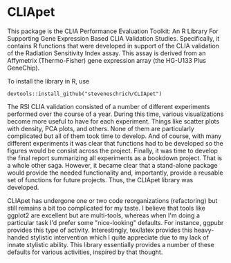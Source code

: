 # CLIApet

This package is the CLIA Performance Evaluation Toolkit: An R Library For Supporting Gene Expression Based CLIA Validation Studies. Specifically, it contains R functions that were developed in support of the CLIA validation of the Radiation Sensitivity Index assay. This assay is derived from an Affymetrix (Thermo-Fisher) gene expression array (the HG-U133 Plus GeneChip). 

To install the library in R, use

```
devtools::install_github("steveneschrich/CLIApet")
```

The RSI CLIA validation consisted of a number of different experiments performed over the course of a year. During this time, various visualizations become more useful to have for each experiment. Things like scatter plots with density, PCA plots, and others. None of them are particularly complicated but all of them took time to develop. And of course, with many different experiments it was clear that functions had to be developed so the figures would be consist across the project. Finally, it was time to develop the final report summarizing all experiments as a bookdown project. That is a whole other saga. However, it became clear that a stand-alone package would provide the needed functionality and, importantly, provide a reusable set of functions for future projects. Thus, the CLIApet library was developed.

CLIApet has undergone one or two code reorganizations (refactoring) but still remains a bit too complicated for my taste. I believe that tools like ggplot2 are excellent but are multi-tools, whereas when I'm doing a particular task I'd prefer some "nice-looking" defaults. For instance, ggpubr provides this type of activity. Interestingly, tex/latex provides this heavy-handed stylistic intervention which I quite appreciate due to my lack of innate stylistic ability. This library essentially provides a number of these defaults for various activities, inspired by that thought.
